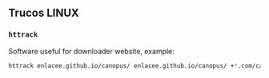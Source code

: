 ## Trucos LINUX

### `httrack`
Software useful for downloader website, example:

``` bash
httrack enlacee.github.io/canopus/ enlacee.github.io/canopus/ +*.com/canopus*.jpg
```
